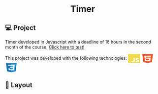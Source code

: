 <h1 align="center">Timer</h1>

## 💻 Project

Timer developed in Javascript with a deadline of 16 hours in the second month of the course. [Click here to test!](http://ubuntu.alphaedtech.org.br/aspirante/reinansantos/timer/)
                                                          
<p>This project was developed with the following technologies: 
  <img align="center" title="Javascript" alt="Javascript" height="30" width="40" src="https://raw.githubusercontent.com/devicons/devicon/master/icons/javascript/javascript-plain.svg">
  <img align="center" title="HTML5" alt="HTML5" height="30" width="40" src="https://raw.githubusercontent.com/devicons/devicon/master/icons/html5/html5-original.svg">
  <img align="center" title="CSS3" alt="CSS3" height="30" width="40" src="https://raw.githubusercontent.com/devicons/devicon/master/icons/css3/css3-original.svg">
</p>
                                                          


## 📐 Layout

<p align="center">
  <img alt="" src="https://user-images.githubusercontent.com/78664426/123469950-1bb6b180-d5ca-11eb-99ed-dd8e7a1f0240.png" />
</p>
